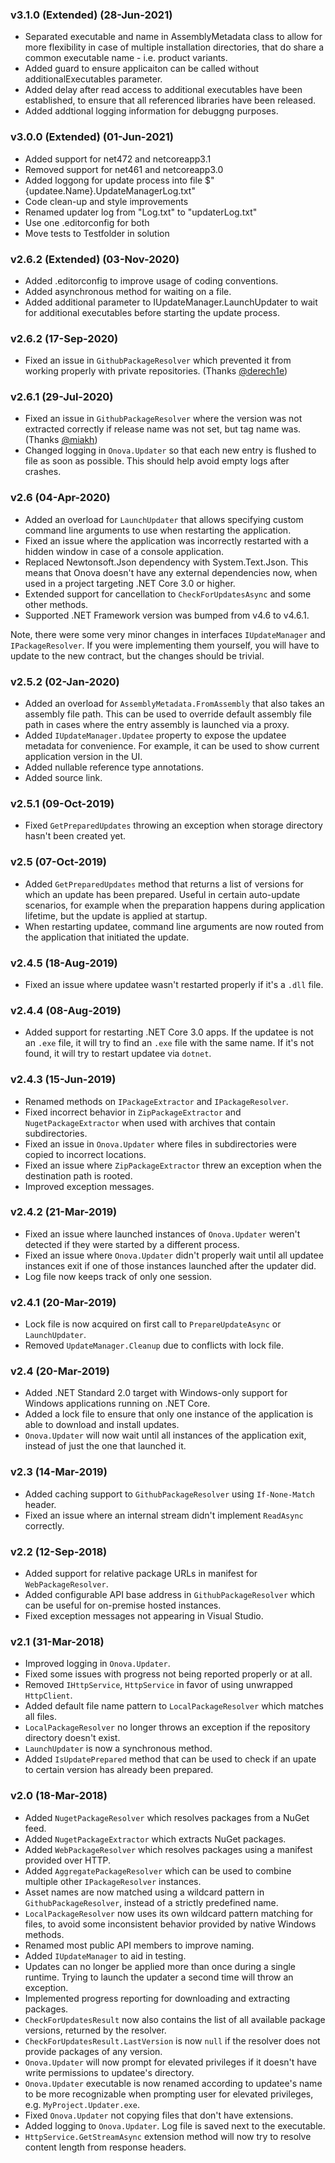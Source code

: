 ### v3.1.0 (Extended) (28-Jun-2021)

- Separated executable and name in AssemblyMetadata class to allow for more flexibility in case of multiple installation directories, that do share a common executable name - i.e. product variants.
- Added guard to ensure applicaiton can be called without additionalExecutables parameter.
- Added delay after read access to additional executables have been established, to ensure that all referenced libraries have been released.
- Added addtional logging information for debuggng purposes.

### v3.0.0 (Extended) (01-Jun-2021)

- Added support for net472 and netcoreapp3.1
- Removed support for net461 and netcoreapp3.0
- Added loggong for update process into file $"{updatee.Name}.UpdateManagerLog.txt"
- Code clean-up and style improvements
- Renamed updater log from "Log.txt" to "updaterLog.txt"
- Use one .editorconfig for both 
- Move tests to Testfolder in solution

### v2.6.2 (Extended) (03-Nov-2020)

- Added .editorconfig to improve usage of coding conventions.
- Added asynchronous method for waiting on a file.
- Added additional parameter to IUpdateManager.LaunchUpdater to wait for additional executables before starting the update process.

### v2.6.2 (17-Sep-2020)

- Fixed an issue in `GithubPackageResolver` which prevented it from working properly with private repositories. (Thanks [@derech1e](https://github.com/derech1e))

### v2.6.1 (29-Jul-2020)

- Fixed an issue in `GithubPackageResolver` where the version was not extracted correctly if release name was not set, but tag name was. (Thanks [@miakh](https://github.com/miakh))
- Changed logging in `Onova.Updater` so that each new entry is flushed to file as soon as possible. This should help avoid empty logs after crashes.

### v2.6 (04-Apr-2020)

- Added an overload for `LaunchUpdater` that allows specifying custom command line arguments to use when restarting the application.
- Fixed an issue where the application was incorrectly restarted with a hidden window in case of a console application.
- Replaced Newtonsoft.Json dependency with System.Text.Json. This means that Onova doesn't have any external dependencies now, when used in a project targeting .NET Core 3.0 or higher.
- Extended support for cancellation to `CheckForUpdatesAsync` and some other methods.
- Supported .NET Framework version was bumped from v4.6 to v4.6.1.

Note, there were some very minor changes in interfaces `IUpdateManager` and `IPackageResolver`. If you were implementing them yourself, you will have to update to the new contract, but the changes should be trivial.

### v2.5.2 (02-Jan-2020)

- Added an overload for `AssemblyMetadata.FromAssembly` that also takes an assembly file path. This can be used to override default assembly file path in cases where the entry assembly is launched via a proxy.
- Added `IUpdateManager.Updatee` property to expose the updatee metadata for convenience. For example, it can be used to show current application version in the UI.
- Added nullable reference type annotations.
- Added source link.

### v2.5.1 (09-Oct-2019)

- Fixed `GetPreparedUpdates` throwing an exception when storage directory hasn't been created yet.

### v2.5 (07-Oct-2019)

- Added `GetPreparedUpdates` method that returns a list of versions for which an update has been prepared. Useful in certain auto-update scenarios, for example when the preparation happens during application lifetime, but the update is applied at startup.
- When restarting updatee, command line arguments are now routed from the application that initiated the update.

### v2.4.5 (18-Aug-2019)

- Fixed an issue where updatee wasn't restarted properly if it's a `.dll` file.

### v2.4.4 (08-Aug-2019)

- Added support for restarting .NET Core 3.0 apps. If the updatee is not an `.exe` file, it will try to find an `.exe` file with the same name. If it's not found, it will try to restart updatee via `dotnet`.

### v2.4.3 (15-Jun-2019)

- Renamed methods on `IPackageExtractor` and `IPackageResolver`.
- Fixed incorrect behavior in `ZipPackageExtractor` and `NugetPackageExtractor` when used with archives that contain subdirectories.
- Fixed an issue in `Onova.Updater` where files in subdirectories were copied to incorrect locations.
- Fixed an issue where `ZipPackageExtractor` threw an exception when the destination path is rooted.
- Improved exception messages.

### v2.4.2 (21-Mar-2019)

- Fixed an issue where launched instances of `Onova.Updater` weren't detected if they were started by a different process.
- Fixed an issue where `Onova.Updater` didn't properly wait until all updatee instances exit if one of those instances launched after the updater did.
- Log file now keeps track of only one session.

### v2.4.1 (20-Mar-2019)

- Lock file is now acquired on first call to `PrepareUpdateAsync` or `LaunchUpdater`.
- Removed `UpdateManager.Cleanup` due to conflicts with lock file.

### v2.4 (20-Mar-2019)

- Added .NET Standard 2.0 target with Windows-only support for Windows applications running on .NET Core.
- Added a lock file to ensure that only one instance of the application is able to download and install updates.
- `Onova.Updater` will now wait until all instances of the application exit, instead of just the one that launched it.

### v2.3 (14-Mar-2019)

- Added caching support to `GithubPackageResolver` using `If-None-Match` header.
- Fixed an issue where an internal stream didn't implement `ReadAsync` correctly.

### v2.2 (12-Sep-2018)

- Added support for relative package URLs in manifest for `WebPackageResolver`.
- Added configurable API base address in `GithubPackageResolver` which can be useful for on-premise hosted instances.
- Fixed exception messages not appearing in Visual Studio.

### v2.1 (31-Mar-2018)

- Improved logging in `Onova.Updater`.
- Fixed some issues with progress not being reported properly or at all.
- Removed `IHttpService`, `HttpService` in favor of using unwrapped `HttpClient`.
- Added default file name pattern to `LocalPackageResolver` which matches all files.
- `LocalPackageResolver` no longer throws an exception if the repository directory doesn't exist.
- `LaunchUpdater` is now a synchronous method.
- Added `IsUpdatePrepared` method that can be used to check if an upate to certain version has already been prepared.

### v2.0 (18-Mar-2018)

- Added `NugetPackageResolver` which resolves packages from a NuGet feed.
- Added `NugetPackageExtractor` which extracts NuGet packages.
- Added `WebPackageResolver` which resolves packages using a manifest provided over HTTP.
- Added `AggregatePackageResolver` which can be used to combine multiple other `IPackageResolver` instances.
- Asset names are now matched using a wildcard pattern in `GithubPackageResolver`, instead of a strictly predefined name.
- `LocalPackageResolver` now uses its own wildcard pattern matching for files, to avoid some inconsistent behavior provided by native Windows methods.
- Renamed most public API members to improve naming.
- Added `IUpdateManager` to aid in testing.
- Updates can no longer be applied more than once during a single runtime. Trying to launch the updater a second time will throw an exception.
- Implemented progress reporting for downloading and extracting packages.
- `CheckForUpdatesResult` now also contains the list of all available package versions, returned by the resolver.
- `CheckForUpdatesResult.LastVersion` is now `null` if the resolver does not provide packages of any version.
- `Onova.Updater` will now prompt for elevated privileges if it doesn't have write permissions to updatee's directory.
- `Onova.Updater` executable is now renamed according to updatee's name to be more recognizable when prompting user for elevated privileges, e.g. `MyProject.Updater.exe`.
- Fixed `Onova.Updater` not copying files that don't have extensions.
- Added logging to `Onova.Updater`. Log file is saved next to the executable.
- `HttpService.GetStreamAsync` extension method will now try to resolve content length from response headers.